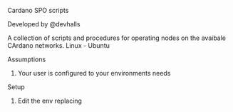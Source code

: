 Cardano SPO scripts

Developed by @devhalls

A collection of scripts and procedures for operating nodes on the avaibale CArdano networks.
Linux - Ubuntu

Assumptions

1. Your user is configured to your environments needs 

Setup
1. Edit the env replacing

